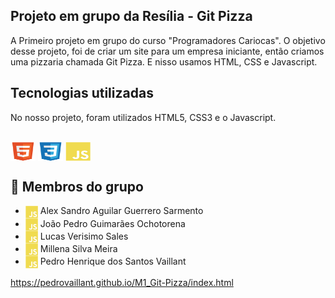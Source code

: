 ## Projeto em grupo da Resília - Git Pizza

A
Primeiro projeto em grupo do curso "Programadores Cariocas".
O objetivo desse projeto, foi de criar um site para um empresa iniciante, então criamos uma pizzaria chamada Git Pizza. E nisso usamos HTML, CSS e Javascript.

## Tecnologias utilizadas
No nosso projeto, foram utilizados HTML5, CSS3 e o Javascript.
<div style="display: inline_block"><br>
<img align="center" height="30" width="40" src="https://raw.githubusercontent.com/devicons/devicon/master/icons/html5/html5-original.svg">
<img align="center" height="30" width="40" src="https://raw.githubusercontent.com/devicons/devicon/master/icons/css3/css3-original.svg">
<img align="center" height="30" width="40" src="https://raw.githubusercontent.com/devicons/devicon/master/icons/javascript/javascript-plain.svg">
</div>

## 👥 Membros do grupo
* <a href="https://github.com/AlexProgramadorS"><img align="center" height="20" width="20" src="https://raw.githubusercontent.com/devicons/devicon/master/icons/javascript/javascript-plain.svg"><a> Alex Sandro Aguilar Guerrero Sarmento
* <a href="https://github.com/JoaoOcho"><img align="center" height="20" width="20" src="https://raw.githubusercontent.com/devicons/devicon/master/icons/javascript/javascript-plain.svg"><a> João Pedro Guimarães Ochotorena
* <a href="https://github.com/LucasProgramador1000"><img align="center" height="20" width="20" src="https://raw.githubusercontent.com/devicons/devicon/master/icons/javascript/javascript-plain.svg"><a> Lucas Verisimo Sales
* <a href="#"><img align="center" height="20" width="20" src="https://raw.githubusercontent.com/devicons/devicon/master/icons/javascript/javascript-plain.svg"><a> Millena Silva Meira
* <a href="https://github.com/PedroVaillant"><img align="center" height="20" width="20" src="https://raw.githubusercontent.com/devicons/devicon/master/icons/javascript/javascript-plain.svg"><a> Pedro Henrique dos Santos Vaillant


https://pedrovaillant.github.io/M1_Git-Pizza/index.html
